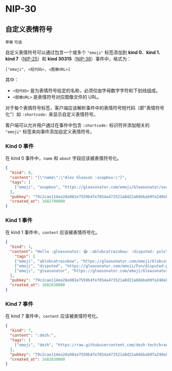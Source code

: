 NIP-30
======

自定义表情符号
------------

`草案` `可选`

自定义表情符号可以通过包含一个或多个 `"emoji"` 标签添加到 **kind 0**、**kind 1**、**kind 7**（[NIP-25](25_ZH.md)）和 **kind 30315**（[NIP-38](38_ZH.md)）事件中，格式为：

```
["emoji", <短代码>, <图像URL>]
```

其中：

- `<短代码>` 是为表情符号给定的名称，必须仅由字母数字字符和下划线组成。
- `<图像URL>` 是表情符号对应图像文件的 URL。

对于每个表情符号标签，客户端应该解析事件中的表情符号短代码（即"表情符号化"）如 `:shortcode:` 来显示自定义表情符号。

客户端可以允许用户通过在事件中包含 `:shortcode:` 标识符并添加相关的 `"emoji"` 标签来向事件添加自定义表情符号。

### Kind 0 事件

在 kind 0 事件中，`name` 和 `about` 字段应该被表情符号化。

```json
{
  "kind": 0,
  "content": "{\"name\":\"Alex Gleason :soapbox:\"}",
  "tags": [
    ["emoji", "soapbox", "https://gleasonator.com/emoji/Gleasonator/soapbox.png"]
  ],
  "pubkey": "79c2cae114ea28a981e7559b4fe7854a473521a8d22a66bbab9fa248eb820ff6",
  "created_at": 1682790000
}
```

### Kind 1 事件

在 kind 1 事件中，`content` 应该被表情符号化。

```json
{
  "kind": 1,
  "content": "Hello :gleasonator: 😂 :ablobcatrainbow: :disputed: yolo",
    "tags": [
    ["emoji", "ablobcatrainbow", "https://gleasonator.com/emoji/blobcat/ablobcatrainbow.png"],
    ["emoji", "disputed", "https://gleasonator.com/emoji/Fun/disputed.png"],
    ["emoji", "gleasonator", "https://gleasonator.com/emoji/Gleasonator/gleasonator.png"]
  ],
  "pubkey": "79c2cae114ea28a981e7559b4fe7854a473521a8d22a66bbab9fa248eb820ff6",
  "created_at": 1682630000
}
```

### Kind 7 事件

在 kind 7 事件中，`content` 应该被表情符号化。

```json
{
  "kind": 7,
  "content": ":dezh:",
  "tags": [
    ["emoji", "dezh", "https://raw.githubusercontent.com/dezh-tech/brand-assets/main/dezh/logo/black-normal.svg"]
  ],
  "pubkey": "79c2cae114ea28a981e7559b4fe7854a473521a8d22a66bbab9fa248eb820ff6",
  "created_at": 1682630000
}
```
